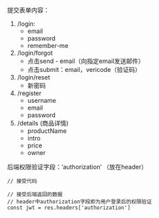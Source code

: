 提交表单内容：

1. /login:
   - email
   - password
   - remember-me
2. /login/forgot
   - 点击send - email（向指定email发送邮件）
   - 点击submit：email，vericode（验证码）
3. /login/reset
   - 新密码
4. /register
   - username
   - email
   - password
5. /details (商品详情)
   - productName
   - intro
   - price
   - owner



后端权限验证字段：’authorization‘ （放在header）

```vue
// 接受代码

// 接受后端返回的数据
// header中authorization字段即为用户登录后的权限验证
const jwt = res.headers['authorization']
```

